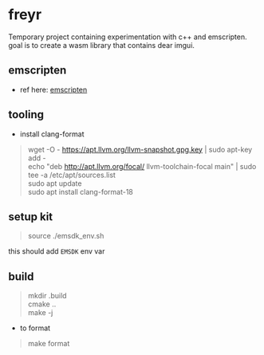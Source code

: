 # freyr

Temporary project containing experimentation with c++ and emscripten. goal is to create a wasm library that contains dear imgui.

## emscripten

- ref here: [emscripten](https://emscripten.org/docs/getting_started/downloads.html)

## tooling

- install clang-format

> wget -O - https://apt.llvm.org/llvm-snapshot.gpg.key | sudo apt-key add -                             <br/>
> echo "deb http://apt.llvm.org/focal/ llvm-toolchain-focal main" | sudo tee -a /etc/apt/sources.list   <br/>
> sudo apt update                                                                                       <br/>
> sudo apt install clang-format-18

## setup kit

> source ./emsdk_env.sh

this should add `EMSDK` env var

## build

> mkdir .build              <br/>
> cmake ..                  <br/>
> make -j                   <br/>

- to format

> make format